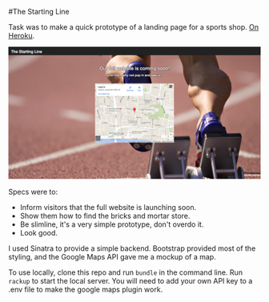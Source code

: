 #The Starting Line

Task was to make a quick prototype of a landing page for a sports shop. [On Heroku](https://young-plateau-3659.herokuapp.com/).

![Screenshot](/public/img/screenshot.png)

Specs were to:
- Inform visitors that the full website is launching soon.
- Show them how to find the bricks and mortar store.
- Be slimline, it's a very simple prototype, don't overdo it.
- Look good.

I used Sinatra to provide a simple backend. Bootstrap provided most of the styling, and the Google Maps API gave me a mockup of a map.

To use locally, clone this repo and run ```bundle``` in the command line. Run ```rackup``` to start the local server. You will need to add your own API key to a .env file to make the google maps plugin work.
